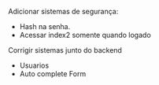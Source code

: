 Adicionar sistemas de segurança:
* Hash na senha.
* Acessar index2 somente quando logado


Corrigir sistemas junto do backend
* Usuarios
* Auto complete Form
